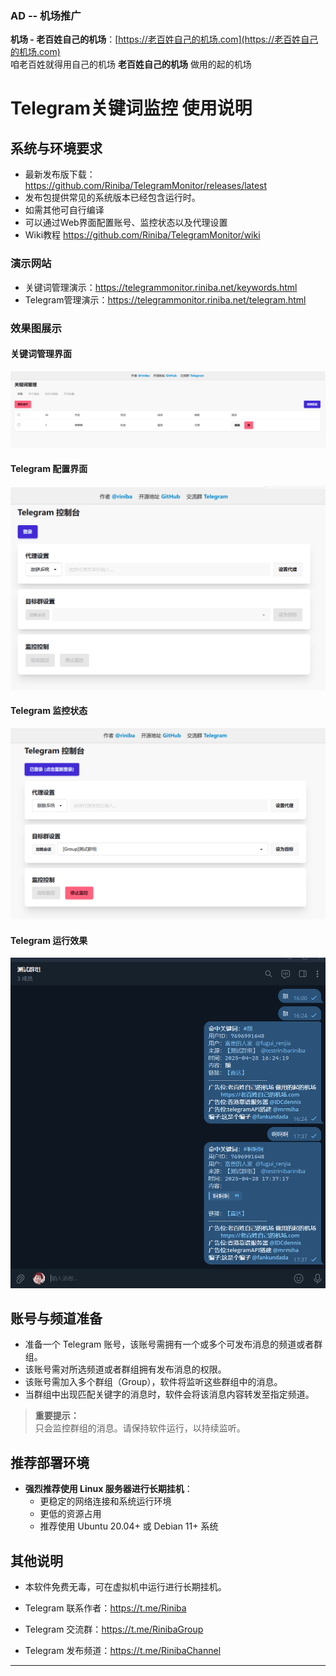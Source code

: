 ### AD -- 机场推广

**机场 - 老百姓自己的机场**：[https://老百姓自己的机场.com](https://老百姓自己的机场.com)  
咱老百姓就得用自己的机场 **老百姓自己的机场** 做用的起的机场



# Telegram关键词监控 使用说明

## 系统与环境要求
- 最新发布版下载：https://github.com/Riniba/TelegramMonitor/releases/latest
- 发布包提供常见的系统版本已经包含运行时。  
- 如需其他可自行编译
- 可以通过Web界面配置账号、监控状态以及代理设置
- Wiki教程 https://github.com/Riniba/TelegramMonitor/wiki

### 演示网站
- 关键词管理演示：https://telegrammonitor.riniba.net/keywords.html
- Telegram管理演示：https://telegrammonitor.riniba.net/telegram.html

### 效果图展示

#### 关键词管理界面
![关键词管理界面](./images/keyword.png)

#### Telegram 配置界面
![Telegram配置](./images/telegram1.png)

#### Telegram 监控状态
![监控状态](./images/telegram2.png)

#### Telegram 运行效果
![运行效果](./images/telegram3.png)

## 账号与频道准备
- 准备一个 Telegram 账号，该账号需拥有一个或多个可发布消息的频道或者群组。
- 该账号需对所选频道或者群组拥有发布消息的权限。
- 该账号需加入多个群组（Group），软件将监听这些群组中的消息。
- 当群组中出现匹配关键字的消息时，软件会将该消息内容转发至指定频道。

> **重要提示：**  
> 只会监控群组的消息。请保持软件运行，以持续监听。

## 推荐部署环境
- **强烈推荐使用 Linux 服务器进行长期挂机**：
  - 更稳定的网络连接和系统运行环境
  - 更低的资源占用
  - 推荐使用 Ubuntu 20.04+ 或 Debian 11+ 系统

## 其他说明
- 本软件免费无毒，可在虚拟机中运行进行长期挂机。
- Telegram 联系作者：https://t.me/Riniba
- Telegram 交流群：https://t.me/RinibaGroup

- Telegram 发布频道：https://t.me/RinibaChannel

  

---


